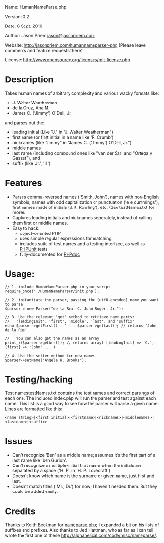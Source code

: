 Name:			HumanNameParse.php

Version:		0.2

Date:			6 Sept. 2010

Author:		Jason Priem <jason@jasonpriem.com>

Website:		<http://jasonpriem.com/humannameparser-php> (Please leave comments and
feature requests there)

License:		<http://www.opensource.org/licenses/mit-license.php>


# Description
Takes human names of arbitrary complexity and various wacky formats like:

* J. Walter Weatherman 
* de la Cruz, Ana M. 
* James C. ('Jimmy') O'Dell, Jr.

and parses out the:

* leading initial (Like "J." in "J. Walter Weatherman")
* first name (or first initial in a name like 'R. Crumb')
* nicknames (like "Jimmy" in "James C. ('Jimmy') O'Dell, Jr.")
* middle names
* last name (including compound ones like "van der Sar' and "Ortega y Gasset"), and
* suffix (like 'Jr.', 'III')


# Features

* Parses comma-reversed names ('Smith, John'), names with non-English symbols,
names with odd capitalization or punctuation ('e e cummings'), first names made
of initials ('J.K. Rowling'), etc.  (See testNames.txt for more).
* Captures leading initials and nicknames seperately, instead of calling them first or middle names.
* Easy to hack:
   * object-oriented PHP
   * uses simple regular expressions for matching
   * includes suite of test names and a testing interface, as well as [PHPUnit]("http://www.phpunit.de/") tests
   * fully-documented for [PHPdoc]("http://www.phpdoc.org/")

# Usage:

    // 1. include HumanNameParser.php in your script
    require_once('./HumanNameParser/init.php');

    // 2. instantiate the parser, passing the (utf8-encoded) name you want to parse
    $parser = new Parser("de la Rúa, C. John Roger, Jr.");

    // 3. Use the relevant 'get' method to retrieve name parts: 
    //   'leadingInit', 'first', 'middle', 'last', and 'suffix'
    echo $parser->getFirst() . ' ' . $parser->getLast(); // returns 'John de la Rúa'

    //   You can also get the names as an array
    print_r($parser->getArr()); // returns array( [leadingInit] => 'C.', [first] => 'John' ... )

    // 4. Use the setter method for new names
    $parser->setName("Angela H. Brooks");

# Testing/hacking

Test namestestNames.txt contains the test names and correct parsings of each one.
The included index.php will run the parser and test against each name. This list is
a good way to see how the parser will parse a given name. Lines are formatted like this:

    <name string>|<first initial>|<firstname>|<nicknames>|<middlenames>|<lastname>|<suffix>

# Issues

* Can't recognize 'Ben' as a middle name; assumes it's the first part
of a last name like 'ben Gurion'.
* Can't recognize a mulitiple-initial first name when the initials are
separated by a space ('H. P.' in 'H. P. Lovecraft')
* Doesn't know which name is the surname or given name, just first and last.
* Doesn't match titles ('Mr., Dr.') for now; I haven't needed them.  But
they could be added easily.

# Credits

Thanks to Keith Beckman for [nameparse.php](http://alphahelical.com/code/misc/nameparse/);
I expanded a bit on his lists of suffixes and prefixes.
Also thanks to Jed Hartman, who as far as I can tell wrote the first one of these
<http://alphahelical.com/code/misc/nameparse/>.
